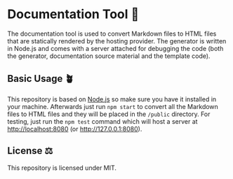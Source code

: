 # Documentation Tool 📖

The documentation tool is used to convert Markdown files to HTML files that are statically rendered by the hosting provider. The generator is written in Node.js and comes with a server attached for debugging the code (both the generator, documentation source material and the template code).

## Basic Usage 🪴

This repository is based on [Node.js](https://nodejs.org/en) so make sure you have it installed in your machine. Afterwards just run `npm start` to convert all the Markdown files to HTML files and they will be placed in the `/public` directory. For testing, just run the `npm test` command which will host a server at <http://localhost:8080> (or <http://127.0.0.1:8080>).

## License ⚖️

This repository is licensed under MIT.
